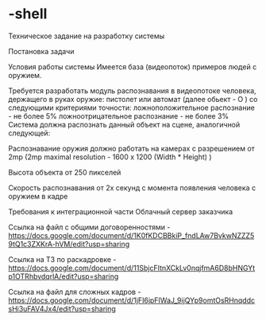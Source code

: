 # -shell

Техническое задание
на разработку системы

Постановка задачи

Условия работы системы
Имеется база (видеопоток) примеров людей с оружием.

Требуется разработать модуль распознавания в видеопотоке человека, держащего в руках оружие: пистолет или автомат (далее обьект - O ) со следующими критериями точности: ложноположительное распознание - не более 5% ложноотрицательное распознание - не более 3% Система должна распознать данный объект на сцене, аналогичной следующей:

Распознавание оружия должно работать на камерах с разрешением от 2mp
(2mp maximal resolution - 1600 x 1200 (Width \* Height) )

Высота объекта от 250 пикселей

Скорость распознавания от 2х секунд с момента появления человека с оружием в кадре

Требования к интеграционной части
Облачный сервер заказчика

Ссылка на файл с общими договоренностями - https://docs.google.com/document/d/1K0fKDCBBkiP_fndLAw7BvkwNZZZ59tQ1c3ZXKrA-hVM/edit?usp=sharing

Ссылка на ТЗ по раскадровке - https://docs.google.com/document/d/11SbjcFItnXCkLv0nqjfmA6D8bHNGYtp1OTRhbvdqrlA/edit?usp=sharing

Ссылка на файл для сложных кадров - https://docs.google.com/document/d/1jFI6jpFIWaJ_9ijQYp9omtOsRHnqddcsHi3uFAV4Jx4/edit?usp=sharing
